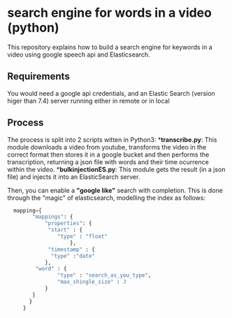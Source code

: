 # search engine for words in a video (python)
This repository explains how to build a search engine for keywords in a video using google speech api and Elasticsearch.

## Requirements
You would need a google api credentials, and an Elastic Search (version higer than 7.4) server running either in remote or in local

## Process
The process is split into 2 scripts witten in Python3:
*__transcribe.py__: This module downloads a video from youtube, transforms the video in the correct format then stores it in a google bucket and then performs the transcription, returning a json file with words and their time ocurrence within the video.
*__bulkinjectionES.py__: This module gets the result (in a json file) and injects it into an ElasticSearch server.

Then, you can enable a __"google like"__ search with completion. This is done through the "magic" of elasticsearch, modelling the index as follows:

```python
  mapping={
        "mappings": {
            "properties": {
             "start" : {
                "type" : "float"
                    },
             "timestamp" : {
              "type" :"date"
            },
         "word" : {
                "type" : "search_as_you_type",
                "max_shingle_size" : 3
            }
        }
       }
     }
```
